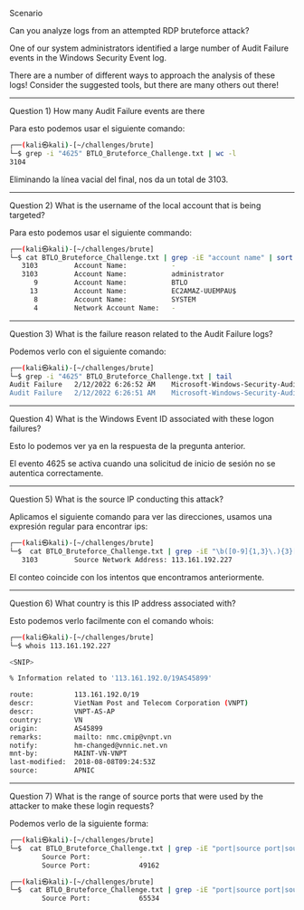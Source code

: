 

Scenario

Can you analyze logs from an attempted RDP bruteforce attack?

One of our system administrators identified a large number of Audit Failure events in the Windows Security Event log.

There are a number of different ways to approach the analysis of these logs! Consider the suggested tools, but there are many others out there!

-----

Question 1) How many Audit Failure events are there

Para esto podemos usar el siguiente comando: 

```bash 
┌──(kali㉿kali)-[~/challenges/brute]
└─$ grep -i "4625" BTLO_Bruteforce_Challenge.txt | wc -l
3104
```

Eliminando la línea vacial del final, nos da un total de 3103. 

------

Question 2) What is the username of the local account that is being targeted?

Para esto podemos usar el siguiente commando:

```bash
┌──(kali㉿kali)-[~/challenges/brute]
└─$ cat BTLO_Bruteforce_Challenge.txt | grep -iE "account name" | sort | uniq -c
   3103         Account Name:           -
   3103         Account Name:           administrator
      9         Account Name:           BTLO
     13         Account Name:           EC2AMAZ-UUEMPAU$
      8         Account Name:           SYSTEM
      4         Network Account Name:   -
```

------

Question 3) What is the failure reason related to the Audit Failure logs?

Podemos verlo con el siguiente comando: 

```bash 
┌──(kali㉿kali)-[~/challenges/brute]
└─$ grep -i "4625" BTLO_Bruteforce_Challenge.txt | tail
Audit Failure   2/12/2022 6:26:52 AM    Microsoft-Windows-Security-Auditing     4625    Logon   "An account failed to log on.
Audit Failure   2/12/2022 6:26:51 AM    Microsoft-Windows-Security-Auditing     4625    Logon   "An account failed to log on.
```

----

Question 4) What is the Windows Event ID associated with these logon failures?

Esto lo podemos ver ya en la respuesta de la pregunta anterior. 

El evento 4625 se activa cuando una solicitud de inicio de sesión no se autentica correctamente.

-----

Question 5) What is the source IP conducting this attack?

Aplicamos el siguiente comando para ver las direcciones, usamos una expresión regular para encontrar ips: 

```bash 
┌──(kali㉿kali)-[~/challenges/brute]
└─$  cat BTLO_Bruteforce_Challenge.txt | grep -iE "\b([0-9]{1,3}\.){3}[0-9]{1,3}\b"  | sort | uniq -c
   3103         Source Network Address: 113.161.192.227
```

El conteo coincide con los intentos que encontramos anteriormente. 

-----

Question 6) What country is this IP address associated with?

Esto podemos verlo facilmente con el comando whois:

```bash 
┌──(kali㉿kali)-[~/challenges/brute]
└─$ whois 113.161.192.227

<SNIP>

% Information related to '113.161.192.0/19AS45899'

route:          113.161.192.0/19
descr:          VietNam Post and Telecom Corporation (VNPT)
descr:          VNPT-AS-AP
country:        VN
origin:         AS45899
remarks:        mailto: nmc.cmip@vnpt.vn
notify:         hm-changed@vnnic.net.vn
mnt-by:         MAINT-VN-VNPT
last-modified:  2018-08-08T09:24:53Z
source:         APNIC
```

-----

Question 7) What is the range of source ports that were used by the attacker to make these login requests? 

Podemos verlo de la siguiente forma: 

```bash 
┌──(kali㉿kali)-[~/challenges/brute]
└─$  cat BTLO_Bruteforce_Challenge.txt | grep -iE "port|source port|sourceport"  | sort | uniq | head
        Source Port:            -
        Source Port:            49162

┌──(kali㉿kali)-[~/challenges/brute]
└─$  cat BTLO_Bruteforce_Challenge.txt | grep -iE "port|source port|sourceport"  | sort | uniq | tail -n 1
        Source Port:            65534
```



